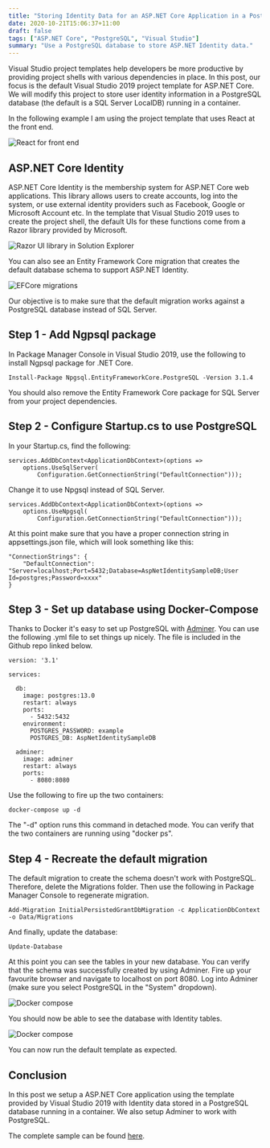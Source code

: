 ```yaml
---
title: "Storing Identity Data for an ASP.NET Core Application in a PostgreSQL Database" 
date: 2020-10-21T15:06:37+11:00
draft: false
tags: ["ASP.NET Core", "PostgreSQL", "Visual Studio"]
summary: "Use a PostgreSQL database to store ASP.NET Identity data."
---
```

Visual Studio project templates help developers be more productive by providing project shells with various dependencies in place.  In this post, our focus is the default Visual Studio 2019 project template for ASP.NET Core.  We will modify this project to store user identity information in a PostgreSQL database (the default is a SQL Server LocalDB) running in a container.

In the following example I am using the project template that uses React at the front end.

![React for front end](/img/storing-identity-data-in-postgres-in-asp-net-core-app/reactjs.jpg)
## ASP.NET Core Identity
ASP.NET Core Identity is the membership system for ASP.NET Core web applications.  This library allows users to create accounts, log into the system, or use external identity providers such as Facebook, Google or Microsoft Account etc.  In the template that Visual Studio 2019 uses to create the project shell, the default UIs for these functions come from a Razor library provided by Microsoft.

![Razor UI library in Solution Explorer](/img/storing-identity-data-in-postgres-in-asp-net-core-app/first.jpg)

You can also see an Entity Framework Core migration that creates the default database schema to support ASP.NET Identity.

![EFCore migrations](/img/storing-identity-data-in-postgres-in-asp-net-core-app/second.jpg)

Our objective is to make sure that the default migration works against a PostgreSQL database instead of SQL Server.

## Step 1 - Add Ngpsql package

In Package Manager Console in Visual Studio 2019, use the following to install Ngpsql package for .NET Core.

```code
Install-Package Npgsql.EntityFrameworkCore.PostgreSQL -Version 3.1.4
```
You should also remove the Entity Framework Core package for SQL Server from your project dependencies.

## Step 2 - Configure Startup.cs to use PostgreSQL

In your Startup.cs, find the following:
```code
services.AddDbContext<ApplicationDbContext>(options =>
    options.UseSqlServer(
        Configuration.GetConnectionString("DefaultConnection")));
```
Change it to use Npgsql instead of SQL Server.

```code
services.AddDbContext<ApplicationDbContext>(options =>
    options.UseNpgsql(
        Configuration.GetConnectionString("DefaultConnection")));
```
At this point make sure that you have a proper connection string in appsettings.json file, which will look something like this:

```code
"ConnectionStrings": {
    "DefaultConnection": "Server=localhost;Port=5432;Database=AspNetIdentitySampleDB;User Id=postgres;Password=xxxx"
}
```
## Step 3 - Set up database using Docker-Compose
Thanks to Docker it's easy to set up PostgreSQL with <a href="https://www.adminer.org/" target="_blank">Adminer</a>.  You can use the following .yml file to set things up nicely.  The file is included in the Github repo linked below.

```code
version: '3.1'

services:

  db:
    image: postgres:13.0
    restart: always
    ports:
      - 5432:5432
    environment:
      POSTGRES_PASSWORD: example
      POSTGRES_DB: AspNetIdentitySampleDB 

  adminer:
    image: adminer
    restart: always
    ports:
      - 8080:8080
```

Use the following to fire up the two containers:
```code
docker-compose up -d
```
The "-d" option runs this command in detached mode.  You can verify that the two containers are running using "docker ps".

## Step 4 - Recreate the default migration

The default migration to create the schema doesn't work with PostgreSQL.  Therefore, delete the Migrations folder.  Then use the following in Package Manager Console to regenerate migration.

```code
Add-Migration InitialPersistedGrantDbMigration -c ApplicationDbContext -o Data/Migrations
```
And finally, update the database:

```code
Update-Database
```

At this point you can see the tables in your new database.  You can verify that the schema was successfully created by using Adminer.  Fire up your favourite browser and navigate to localhost on port 8080.  Log into Adminer (make sure you select PostgreSQL in the "System" dropdown).

![Docker compose](/img/storing-identity-data-in-postgres-in-asp-net-core-app/adminer.jpg)

You should now be able to see the database with Identity tables.  

![Docker compose](/img/storing-identity-data-in-postgres-in-asp-net-core-app/adminer2.jpg)

You can now run the default template as expected.

## Conclusion
In this post we setup a ASP.NET Core application using the template provided by Visual Studio 2019 with Identity data stored in a PostgreSQL database running in a container.  We also setup Adminer to work with PostgreSQL.  

The complete sample can be found <a href="https://github.com/salmanalibanani/AspNetIdentitySample" target="blank">here</a>.






